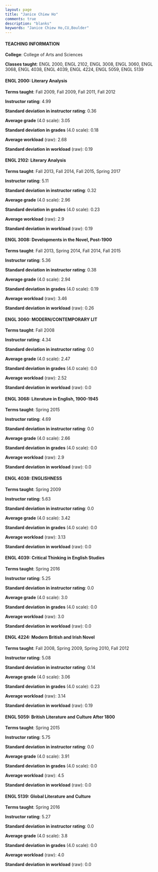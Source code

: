 ```yaml
---
layout: page
title: "Janice Chiew Ho" 
comments: true
description: "blanks"
keywords: "Janice Chiew Ho,CU,Boulder"
---
```

<head>
<script src="https://ajax.googleapis.com/ajax/libs/jquery/2.1.3/jquery.min.js"></script>
<script src="https://dl.dropboxusercontent.com/s/pc42nxpaw1ea4o9/highcharts.js?dl=0"></script>
<!-- <script src="../assets/js/highcharts.js"></script> -->
<style type="text/css">@font-face {
	font-family: "Bebas Neue";
	src: url(https://www.filehosting.org/file/details/544349/BebasNeue Regular.otf) format("opentype");
	}
	h1.Bebas { 
		font-family: "Bebas Neue", Verdana, Tahoma;
	}
</style>
</head>
	   
#### TEACHING INFORMATION

**College**: College of Arts and Sciences

**Classes taught**: ENGL 2000, ENGL 2102, ENGL 3008, ENGL 3060, ENGL 3068, ENGL 4038, ENGL 4039, ENGL 4224, ENGL 5059, ENGL 5139

#### ENGL 2000: Literary Analysis

**Terms taught**: Fall 2009, Fall 2009, Fall 2011, Fall 2012

**Instructor rating**: 4.99

**Standard deviation in instructor rating**: 0.36

**Average grade** (4.0 scale): 3.05

**Standard deviation in grades** (4.0 scale): 0.18

**Average workload** (raw): 2.68

**Standard deviation in workload** (raw): 0.19

#### ENGL 2102: Literary Analysis

**Terms taught**: Fall 2013, Fall 2014, Fall 2015, Spring 2017

**Instructor rating**: 5.11

**Standard deviation in instructor rating**: 0.32

**Average grade** (4.0 scale): 2.96

**Standard deviation in grades** (4.0 scale): 0.23

**Average workload** (raw): 2.9

**Standard deviation in workload** (raw): 0.19

#### ENGL 3008: Developments in the Novel, Post-1900

**Terms taught**: Fall 2013, Spring 2014, Fall 2014, Fall 2015

**Instructor rating**: 5.36

**Standard deviation in instructor rating**: 0.38

**Average grade** (4.0 scale): 2.94

**Standard deviation in grades** (4.0 scale): 0.19

**Average workload** (raw): 3.46

**Standard deviation in workload** (raw): 0.26

#### ENGL 3060: MODERN/CONTEMPORARY LIT

**Terms taught**: Fall 2008

**Instructor rating**: 4.34

**Standard deviation in instructor rating**: 0.0

**Average grade** (4.0 scale): 2.47

**Standard deviation in grades** (4.0 scale): 0.0

**Average workload** (raw): 2.52

**Standard deviation in workload** (raw): 0.0

#### ENGL 3068: Literature in English, 1900-1945

**Terms taught**: Spring 2015

**Instructor rating**: 4.69

**Standard deviation in instructor rating**: 0.0

**Average grade** (4.0 scale): 2.66

**Standard deviation in grades** (4.0 scale): 0.0

**Average workload** (raw): 2.9

**Standard deviation in workload** (raw): 0.0

#### ENGL 4038: ENGLISHNESS

**Terms taught**: Spring 2009

**Instructor rating**: 5.63

**Standard deviation in instructor rating**: 0.0

**Average grade** (4.0 scale): 3.42

**Standard deviation in grades** (4.0 scale): 0.0

**Average workload** (raw): 3.13

**Standard deviation in workload** (raw): 0.0

#### ENGL 4039: Critical Thinking in English Studies

**Terms taught**: Spring 2016

**Instructor rating**: 5.25

**Standard deviation in instructor rating**: 0.0

**Average grade** (4.0 scale): 3.0

**Standard deviation in grades** (4.0 scale): 0.0

**Average workload** (raw): 3.0

**Standard deviation in workload** (raw): 0.0

#### ENGL 4224: Modern British and Irish Novel

**Terms taught**: Fall 2008, Spring 2009, Spring 2010, Fall 2012

**Instructor rating**: 5.08

**Standard deviation in instructor rating**: 0.14

**Average grade** (4.0 scale): 3.06

**Standard deviation in grades** (4.0 scale): 0.23

**Average workload** (raw): 3.14

**Standard deviation in workload** (raw): 0.19

#### ENGL 5059: British Literature and Culture After 1800

**Terms taught**: Spring 2015

**Instructor rating**: 5.75

**Standard deviation in instructor rating**: 0.0

**Average grade** (4.0 scale): 3.91

**Standard deviation in grades** (4.0 scale): 0.0

**Average workload** (raw): 4.5

**Standard deviation in workload** (raw): 0.0

#### ENGL 5139: Global Literature and Culture

**Terms taught**: Spring 2016

**Instructor rating**: 5.27

**Standard deviation in instructor rating**: 0.0

**Average grade** (4.0 scale): 3.8

**Standard deviation in grades** (4.0 scale): 0.0

**Average workload** (raw): 4.0

**Standard deviation in workload** (raw): 0.0

